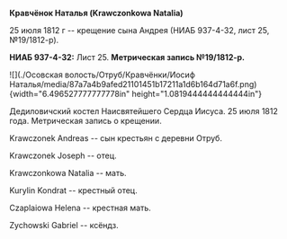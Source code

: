 **Кравчёнок Наталья (Krawczonkowa Natalia)**

25 июля 1812 г -- крещение сына Андрея (НИАБ 937-4-32, лист 25,
№19/1812-р).

**НИАБ 937-4-32:** Лист 25. **Метрическая запись №19/1812-р.**

![](./Осовская волость/Отруб/Кравчёнки/Иосиф Наталья/media/87a7a4b9afed21101451b17211a1d6b164d71a6f.png){width="6.496527777777778in"
height="1.0819444444444444in"}

Дедиловичский костел Наисвятейшего Сердца Иисуса. 25 июля 1812 года.
Метрическая запись о крещении.

Krawczonek Andreas -- сын крестьян с деревни Отруб.

Krawczonek Joseph -- отец.

Krawczonkowa Natalia -- мать.

Kurylin Kondrat -- крестный отец.

Czaplaiowa Helena -- крестная мать.

Zychowski Gabriel -- ксёндз.
